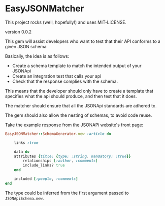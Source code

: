 # EasyJSONMatcher
This project rocks (well, hopefully!) and uses MIT-LICENSE.

version 0.0.2

This gem will assist developers who want to test that their API conforms to a given JSON schema

Basically, the idea is as follows:

* Create a schema template to match the intended output of your JSONApi
* Create an integration test that calls your api
* Check that the response complies with the schema.

This means that the developer should only have to create a template that specifies what the api should produce, and then test that it does.

The matcher should ensure that all the JSONApi standards are adhered to.

The gem should also allow the nesting of schemas, to avoid code reuse.


Take the example response from the JSONAPi website's front page:

```ruby
EasyJSONMatcher::SchemaGenerator.new :article do

    links :true

    data do
	attributes {title: {type: :string, mandatory: :true}}
        relationships [:author, :comments]
        include_links? true
    end

    included [:people, :comments]
end

```
The type could be inferred from the first argument passed to `JSONApiSchema.new`.
